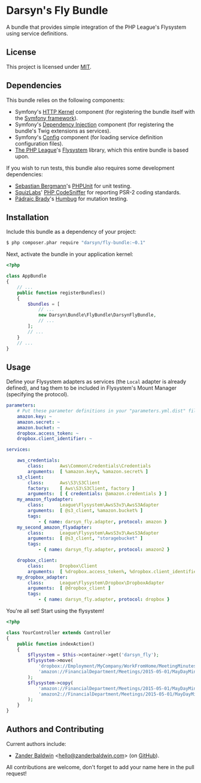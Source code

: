 Darsyn's Fly Bundle
====================

A bundle that provides simple integration of the PHP League's Flysystem using service definitions.

License
-------

This project is licensed under [MIT](http://j.mp/mit-license).

Dependencies
------------

This bundle relies on the following components:

- Symfony's [HTTP Kernel](https://github.com/symfony/httpkernel) component (for registering the bundle itself with the [Symfony framework](http://symfony.com)).
- Symfony's [Dependency Injection](https://github.com/symfony/dependencyinjection) component (for registering the bundle's Twig extensions as services).
- Symfony's [Config](https://github.com/symfony/config) component (for loading service definition configuration files).
- [The PHP League](http://thephpleague.com/)'s [Flysystem](http://flysystem.thephpleague.com/) library, which this entire bundle is based upon.

If you wish to run tests, this bundle also requires some development dependencies:

- [Sebastian Bergmann](https://sebastian-bergmann.de/)'s [PHPUnit](http://phpunit.de) for unit testing.
- [SquizLabs](https://www.squizlabs.com/)' [PHP CodeSniffer](http://pear.php.net/package/PHP_CodeSniffer) for reporting PSR-2 coding standards.
- [Pádraic Brady](http://blog.astrumfutura.com/)'s [Humbug](https://github.com/padraic/humbug) for mutation testing.

Installation
------------

Include this bundle as a dependency of your project:

```bash
$ php composer.phar require "darsyn/fly-bundle:~0.1"
```

Next, activate the bundle in your application kernel:

```php
<?php

class AppBundle
{
    // ...
    public function registerBundles()
    {
        $bundles = [
            // ...
            new Darsyn\Bundle\FlyBundle\DarsynFlyBundle,
            // ...
        ];
        // ...
    }
    // ...
}
```

Usage
-----

Define your Flysystem adapters as services (the `Local` adapter is already defined), and tag them to be included in Flysystem's Mount Manager (specifying the protocol).

```yaml
parameters:
    # Put these parameter definitions in your "parameters.yml.dist" file.
    amazon.key: ~
    amazon.secret: ~
    amazon.bucket: ~
    dropbox.access_token: ~
    dropbox.client_identifier: ~

services:

    aws_credentials:
        class:      Aws\Common\Credentials\Credentials
        arguments:  [ %amazon.key%, %amazon.secret% ]
    s3_client:
        class:      Aws\S3\S3Client
        factory:    [ Aws\S3\S3Client, factory ]
        arguments:  [ { credentials: @amazon.credentials } ]
    my_amazon_flyadapter:
        class:      League\Flysystem\AwsS3v3\AwsS3Adapter
        arguments:  [ @s3_client, %amazon.bucket% ]
        tags:
            - { name: darsyn_fly.adapter, protocol: amazon }
    my_second_amazon_flyadapter:
        class:      League\Flysystem\AwsS3v3\AwsS3Adapter
        arguments:  [ @s3_client, "storagebucket" ]
        tags:
            - { name: darsyn_fly.adapter, protocol: amazon2 }

    dropbox_client:
        class:      Dropbox\Client
        arguments:  [ %dropbox.access_token%, %dropbox.client_identifier% ]
    my_dropbox_adapter:
        class:      League\Flysystem\Dropbox\DropboxAdapter
        arguments:  [ @dropbox_client ]
        tags:
            - { name: darsyn_fly.adapter, protocol: dropbox }
```

You're all set! Start using the flysystem!

```php
<?php

class YourController extends Controller
{
    public function indexAction()
    {
        $flysystem = $this->container->get('darsyn_fly');
        $flysystem->move(
            'dropbox://Employment/MyCompany/WorkFromHome/MeetingMinutes.doc',
            'amazon://FinancialDepartment/Meetings/2015-05-01/MayDayMinutes.doc'
        );
        $flysystem->copy(
            'amazon://FinancialDepartment/Meetings/2015-05-01/MayDayMinutes.doc',
            'amazon2://FinancialDepartment/Meetings/2015-05-01/MayDayMinutes.doc'
        );
    }
}
```

Authors and Contributing
------------------------

Current authors include:

- [Zander Baldwin](https://zanderbaldwin.com) <[hello@zanderbaldwin.com](mailto:hello@zanderbaldwin.com)> (on [GitHub](https://github.com/zanderbaldwin "Zander Baldwin on GitHub")).

All contributions are welcome, don't forget to add your name here in the pull request!
